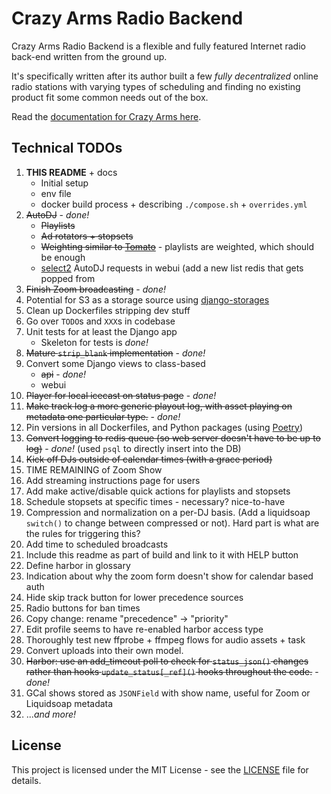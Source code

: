 # Crazy Arms Radio Backend

Crazy Arms Radio Backend is a flexible and fully featured Internet radio back-end
written from the ground up.

It's specifically written after its author built a few _fully decentralized_
online radio stations with varying types of scheduling and finding no existing
product fit some common needs out of the box.

Read the [documentation for Crazy Arms here](https://dtcooper.github.io/carb).

## Technical TODOs

1. **THIS README** + docs
    - Initial setup
    - env file
    - docker build process + describing `./compose.sh` + `overrides.yml`
1. ~~AutoDJ~~ - _done!_
    - ~~Playlists~~
    - ~~Ad rotators + stopsets~~
    - ~~Weighting similar to [Tomato](https://github.com/dtcooper/tomato)~~ -
      playlists are weighted, which should be enough
    - [select2](https://django-easy-select2.readthedocs.io/) AutoDJ requests in
      webui (add a new list redis that gets popped from
1. ~~Finish Zoom broadcasting~~ - _done!_
1. Potential for S3 as a storage source using
   [django-storages](https://django-storages.readthedocs.io/)
1. Clean up Dockerfiles stripping dev stuff
1. Go over `TODO`s and `XXX`s in codebase
1. Unit tests for at least the Django app
    - Skeleton for tests is _done!_
1. ~~Mature `strip_blank` implementation~~ - _done!_
1. Convert some Django views to class-based
    - ~~api~~ - _done!_
    - webui
1. ~~Player for local icecast on status page~~ - _done!_
1. ~~Make track log a more generic playout log, with asset playing on metadata one
   particular type.~~ - _done!_
1. Pin versions in all Dockerfiles, and Python packages
  (using [Poetry](https://python-poetry.org/))
1. ~~Convert logging to redis queue (so web server doesn't have to be up to log)~~ - _done!_
   (used `psql` to directly insert into the DB)
1. ~~Kick off DJs outside of calendar times (with a grace period)~~
1. TIME REMAINING of Zoom Show
1. Add streaming instructions page for users
1. Add make active/disable quick actions for playlists and stopsets
1. Schedule stopsets at specific times - necessary? nice-to-have
1. Compression and normalization on a per-DJ basis. (Add a liquidsoap `switch()` to
  change between compressed or not). Hard part is what are the rules for triggering this?
1. Add time to scheduled broadcasts
1. Include this readme as part of build and link to it with HELP button
1. Define harbor in glossary
1. Indication about why the zoom form doesn't show for calendar based auth
1. Hide skip track button for lower precedence sources
1. Radio buttons for ban times
1. Copy change: rename "precedence" -> "priority"
1. Edit profile seems to have re-enabled harbor access type
1. Thoroughly test new ffprobe + ffmpeg flows for audio assets + task
1. Convert uploads into their own model.
1. ~~Harbor: use an add_timeout poll to check for `status_json()` changes rather than
  hooks `update_status[_ref]()` hooks throughout the code.~~ - _done!_
1. GCal shows stored as `JSONField` with show name, useful for Zoom or Liquidsoap metadata
1. ..._and more!_
## License

This project is licensed under the MIT License - see the [LICENSE](LICENSE) file
for details.
